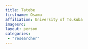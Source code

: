 ```yaml
---
title: Tatebe
firstname: Osamu
affiliation: University of Tsukuba
imagesrc: 
layout: person
categories:
 - "researcher"
---
```


